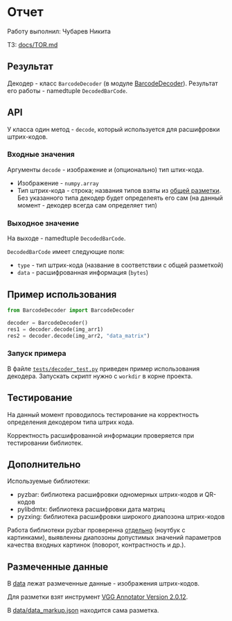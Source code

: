 # Отчет

Работу выполнил: Чубарев Никита

ТЗ: [docs/TOR.md](TOR.md)

## Результат
Декодер - класс `BarcodeDecoder` (в модуле [BarcodeDecoder](../BarcodeDecoder)).
Результат его работы - namedtuple `DecodedBarCode`.

## API
У класса один метод - `decode`, который используется для расшифровки штрих-кодов. 
### Входные значения
Аргументы `decode` - изображение и (опционально) тип штих-кода.

- Изображение - `numpy.array`
- Тип штрих-кода - строка; названия типов взяты из [общей разметки](https://github.com/CD7567/mipt2024f-4-common-knowledge/blob/BarcodeClassificator/BarcodeTypes/README.md). Без указанного типа декодер будет определеять его сам (на данный момент - декодер всегда сам определяет тип) 

### Выходное значение
На выходе - namedtuple `DecodedBarCode`.

`DecodedBarCode` имеет следующие поля:

- `type` - тип штрих-кода (название в соответствии с общей разметкой)
- `data` - расшифрованная информация (`bytes`)

## Пример использования

```python
from BarcodeDecoder import BarcodeDecoder

decoder = BarcodeDecoder()
res1 = decoder.decode(img_arr1)
res2 = decoder.decode(img_arr2, "data_matrix")
```

### Запуск примера
В файле [`tests/decoder_test.py`](../tests/decoder_test.py) приведен пример использования 
декодера. Запускать скрипт нужно с `workdir` в корне проекта.

## Тестирование
На данный момент проводилось тестирование на корректность определения
декодером типа штрих кода. 

Корректность расшифрованной информации 
проверяется при тестировании библиотек.

## Дополнительно
Используемые библиотеки: 
- pyzbar: библиотека расшифровки одномерных штрих-кодов и QR-кодов
- pylibdmtx: библиотека расшифровки дата матриц
- pyzxing: библиотека расшифровки широкого диапозона штрих-кодов

Работа библиотеки pyzbar проверенна [отдельно](https://colab.research.google.com/drive/1x_BnHwUhyHBJ7L5jDWW-krYTr8L_1RY-?usp=sharing) (ноутбук с картинками), 
выявленны диапозоны допустимых значений параметров качества входных картинок (поворот, контрастность и др.).

## Размеченные данные
В [data](../data) лежат размеченные данные - изображения штрих-кодов. 

Для разметки взят инструмент [VGG Annotator Version 2.0.12](https://www.robots.ox.ac.uk/~vgg/software/via/via_demo.html).

В [data/data_markup.json](../data/data_markup.json) находится сама разметка.


